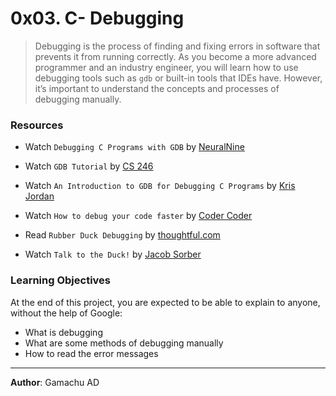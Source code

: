 # 0x03. C- Debugging

> Debugging is the process of finding and fixing errors in software that prevents it from running correctly. As you become a more advanced programmer and an industry engineer, you will learn how to use debugging tools such as `gdb` or built-in tools that IDEs have. However, it’s important to understand the concepts and processes of debugging manually.

### Resources
+ Watch `Debugging C Programs with GDB` by [NeuralNine](https://www.youtube.com/watch?v=ny6y0pPO--4)

+ Watch `GDB Tutorial` by [CS 246](https://www.youtube.com/watch?v=svG6OPyKsrw)

+ Watch `An Introduction to GDB for Debugging C Programs` by [Kris Jordan](https://www.youtube.com/watch?v=ZI6buaVvk8g)

+ Watch `How to debug your code faster` by [Coder Coder](https://www.youtube.com/watch?v=4AzsPnH488Q)
 
+ Read `Rubber Duck Debugging` by [thoughtful.com](https://www.thoughtfulcode.com/rubber-duck-debugging-psychology/)

+ Watch `Talk to the Duck!` by [Jacob Sorber](https://www.youtube.com/watch?v=hxe03H_-TF0)

### Learning Objectives

At the end of this project, you are expected to be able to explain to anyone, without the help of Google:

+ What is debugging
+ What are some methods of debugging manually
+ How to read the error messages

---
**Author**: Gamachu AD
